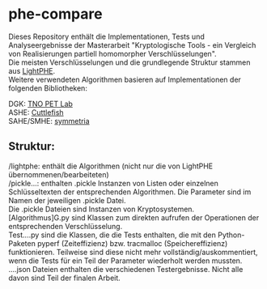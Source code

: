 # phe-compare
Dieses Repository enthält die Implementationen, Tests und Analyseergebnisse der Masterarbeit "Kryptologische Tools - ein Vergleich von Realisierungen partiell
homomorpher Verschlüsselungen".\
Die meisten Verschlüsselungen und die grundlegende Struktur stammen aus [LightPHE](https://github.com/serengil/LightPHE).\
Weitere verwendeten Algorithmen basieren auf Implementationen der folgenden Bibliotheken:

DGK: [TNO PET Lab](https://github.com/TNO-MPC)\
ASHE: [Cuttlefish](https://github.com/ssavvides/cuttlefish)\
SAHE/SMHE: [symmetria](https://github.com/ssavvides/symmetria)

Struktur:
------
/lightphe: enthält die Algorithmen (nicht nur die von LightPHE übernommenen/bearbeiteten)\
/pickle...: enthalten .pickle Instanzen von Listen oder einzelnen Schlüsseltexten der entsprechenden Algorithmen. Die Parameter sind im Namen der jeweiligen .pickle Datei.\
Die .pickle Dateien sind Instanzen von Kryptosystemen.\
[Algorithmus]G.py sind Klassen zum direkten aufrufen der Operationen der entsprechenden Verschlüsselung. \
Test....py sind die Klassen, die die Tests enthalten, die mit den Python-Paketen pyperf (Zeiteffizienz) bzw. tracmalloc (Speichereffizienz) funktionieren. Teilweise sind diese nicht mehr vollständig/auskommentiert, wenn die Tests für ein Teil der Parameter wiederholt werden mussten.\
....json Dateien enthalten die verschiedenen Testergebnisse. Nicht alle davon sind Teil der finalen Arbeit.
